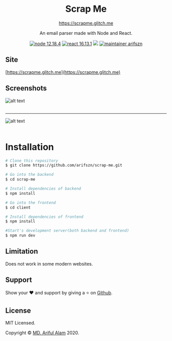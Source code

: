 <h1 align="center">Scrap Me</h1>
<p align="center"><a href="https://scrapme.glitch.me">https://scrapme.glitch.me</a></p>
<p align="center">An email parser made with Node and React.</p>
<p align="center">
    <a href="https://nodejs.org"><img src="https://img.shields.io/badge/node-12.18.4-success" alt="node 12.18.4"></a>
    <a href="https://reactjs.org/"><img src="https://img.shields.io/badge/react-16.13.1-blue" alt="react 16.13.1"></a>
    <a href="https://github.com/arifszn/scrap-me/blob/master/LICENSE"><img src="https://img.shields.io/github/license/arifszn/scrap-me"/></a>
    <a href="https://arifszn.github.io/"><img src="https://img.shields.io/badge/maintainer-arifszn-critical" alt="maintainer arifszn"></a>
</p>

## Site
[https://scrapme.glitch.me](https://scrapme.glitch.me)

## Screenshots
![alt text](https://raw.githubusercontent.com/arifszn/scrap-me/master/client/public/assets/images/Screenshot1.png)
<br />
<br />

***
![alt text](https://raw.githubusercontent.com/arifszn/scrap-me/master/client/public/assets/images/Screenshot2.png)
<br />
<br />

# Installation
```bash
# Clone this repository
$ git clone https://github.com/arifszn/scrap-me.git

# Go into the backend
$ cd scrap-me

# Install dependencies of backend
$ npm install

# Go into the frontend
$ cd client

# Install dependencies of frontend
$ npm install

#Start's development server(both backend and frontend)
$ npm run dev
```

## Limitation
Does not work in some modern websites.

## Support
Show your ❤️ and support by giving a ⭐ on <a href="https://github.com/arifszn/scrap-me">Github</a>.

## License
<p>MIT Licensed.</p>
<p>Copyright © <a href="https://arifszn.github.io">MD. Ariful Alam</a> 2020.</p>
